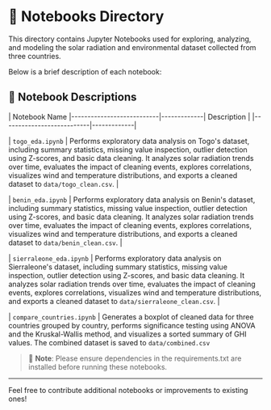 # 📓 Notebooks Directory

This directory contains Jupyter Notebooks used for exploring, analyzing, and modeling the solar radiation and environmental dataset collected from three countries.

Below is a brief description of each notebook:

## 📁 Notebook Descriptions

| Notebook Name |---------------------------|-------------| Description |
|---------------------------|-------------|

| `togo_eda.ipynb`          | Performs exploratory data analysis on Togo's dataset, including summary statistics, missing value inspection, outlier detection using     Z-scores, and basic data cleaning. It analyzes solar radiation trends over time, evaluates the impact of cleaning events, explores correlations, visualizes wind and temperature distributions, and exports a cleaned dataset to `data/togo_clean.csv`. |

| `benin_eda.ipynb`          | Performs exploratory data analysis on Benin's dataset, including summary statistics, missing value inspection, outlier detection using     Z-scores, and basic data cleaning. It analyzes solar radiation trends over time, evaluates the impact of cleaning events, explores correlations, visualizes wind and temperature distributions, and exports a cleaned dataset to `data/benin_clean.csv`. |

| `sierraleone_eda.ipynb`          | Performs exploratory data analysis on Sierraleone's dataset, including summary statistics, missing value inspection, outlier detection using     Z-scores, and basic data cleaning. It analyzes solar radiation trends over time, evaluates the impact of cleaning events, explores correlations, visualizes wind and temperature distributions, and exports a cleaned dataset to `data/sierraleone_clean.csv`. |

| `compare_countries.ipynb`        |  Generates a boxplot of cleaned data for three countries grouped by country, performs significance testing using ANOVA and the Kruskal-Wallis method, and visualizes a sorted summary of GHI values. The combined dataset is saved to `data/combined.csv`

> 📌 **Note**: Please ensure dependencies in the requirements.txt are installed before running these notebooks.

---

Feel free to contribute additional notebooks or improvements to existing ones!
